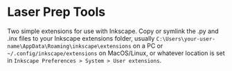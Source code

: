 # Laser Prep Tools

Two simple extensions for use with Inkscape.
Copy or symlink the .py and .inx files to your Inkscape extensions folder,
usually `C:\Users\your-user-name\AppData\Roaming\inkscape\extensions` on a PC
or `~/.config/inkscape/extensions` on MacOS/Linux, or whatever location
is set in `Inkscape Preferences > System > User extensions`.


